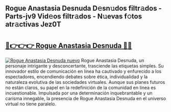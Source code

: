 ## Rogue Anastasia Desnuda D𝚎sn𝚞dos filtr𝚊dos - Parts-jv9 Vid𝚎os filtr𝚊dos - N𝚞evas f𝚘tos atr𝚊ctivas Jez0T

# <h2><a href="http://mb7zft.tromn.icu/?c=Rogue+Anastasia+Desnuda">🔗👉👉👉 Rogue Anastasia Desnuda 🔗🔗</a></h2>

[![Rogue Anastasia Desnuda nuevo](https://i.imgur.com/pEAQMta.gif)](http://mb7zft.tromn.icu/?c=Rogue+Anastasia+Desnuda)
Rogue Anastasia Desnuda, un personaje intrigante y desconcertante, trasciende las etiquetas simples. Su innovador estilo de comunicación en línea ha cautivado y enfurecido a los espectadores, encendiendo debates sobre ética, individualidad y la naturaleza evolutiva de las sociedades virtuales. Aunque sus planes futuros no están claros, su papel en la redefinición de la comunidad en línea es incuestionable. Impulsada por una determinación inquebrantable y un carisma innegable, la presencia de Rogue Anastasia Desnuda en el universo virtual no tiene paralelo.
